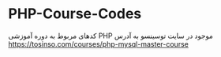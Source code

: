 # PHP-Course-Codes
کدهای مربوط به دوره آموزشی PHP موجود در سایت توسینسو به آدرس https://tosinso.com/courses/php-mysql-master-course

